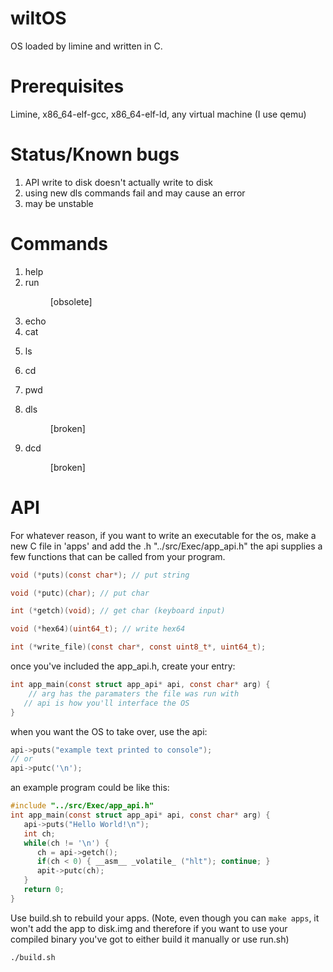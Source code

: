 # wiltOS
OS loaded by limine and written in C.

# Prerequisites
Limine, x86_64-elf-gcc, x86_64-elf-ld, any virtual machine (I use qemu)

# Status/Known bugs
1) API write to disk doesn't actually write to disk
2) using new dls commands fail and may cause an error
3) may be unstable

# Commands
1) help
2) run <dir> [obsolete]
3) echo <arg>
4) cat <dir>
5) ls <dir>
6) cd <dir>
7) pwd <dir>
8) dls <dir> [broken]
9) dcd <dir> [broken]
   
# API
For whatever reason, if you want to write an executable for the os, make a new C file in 'apps' and add the .h "../src/Exec/app_api.h" the api supplies a few functions that can be called from your program.
```C
void (*puts)(const char*); // put string

void (*putc)(char); // put char

int (*getch)(void); // get char (keyboard input)

void (*hex64)(uint64_t); // write hex64

int (*write_file)(const char*, const uint8_t*, uint64_t);
```
once you've included the app_api.h, create your entry:
```C
int app_main(const struct app_api* api, const char* arg) {
    // arg has the paramaters the file was run with
   // api is how you'll interface the OS
}
```
when you want the OS to take over, use the api:
```C
api->puts("example text printed to console");
// or
api->putc('\n');
```
an example program could be like this:
```C
#include "../src/Exec/app_api.h"
int app_main(const struct app_api* api, const char* arg) {
   api->puts("Hello World!\n");
   int ch;
   while(ch != '\n') {
      ch = api->getch();
      if(ch < 0) { __asm__ _volatile_ ("hlt"); continue; }
      apit->putc(ch);
   }
   return 0;
}
```
Use build.sh to rebuild your apps. (Note, even though you can `make apps`, it won't add the app to disk.img and therefore if you want to use your compiled binary you've got to either build it manually or use run.sh) 
```bash
./build.sh
```
